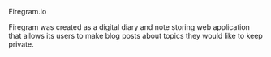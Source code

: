 Firegram.io

Firegram was created as a digital diary and note storing web application that allows its users to make blog posts about topics they would like to keep private.
       	